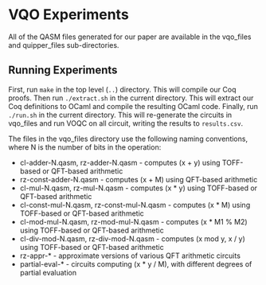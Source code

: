 # VQO Experiments

All of the QASM files generated for our paper are available in the vqo_files and quipper_files sub-directories.

## Running Experiments

First, run `make` in the top level (`..`) directory. This will compile our Coq proofs. Then run `./extract.sh` in the current directory. This will extract our Coq definitions to OCaml and compile the resulting OCaml code. Finally, run `./run.sh` in the current directory. This will re-generate the circuits in vqo_files and run VOQC on all circuit, writing the results to `results.csv`.

The files in the vqo_files directory use the following naming conventions, where N is the number of bits in the operation:
* cl-adder-N.qasm, rz-adder-N.qasm - computes (x + y) using TOFF-based or QFT-based arithmetic
* rz-const-adder-N.qasm - computes (x + M) using QFT-based arithmetic
* cl-mul-N.qasm, rz-mul-N.qasm - computes (x * y) using TOFF-based or QFT-based arithmetic
* cl-const-mul-N.qasm, rz-const-mul-N.qasm - computes (x * M) using TOFF-based or QFT-based arithmetic
* cl-mod-mul-N.qasm, rz-mod-mul-N.qasm - computes (x * M1 % M2) using TOFF-based or QFT-based arithmetic
* cl-div-mod-N.qasm, rz-div-mod-N.qasm - computes (x mod y, x / y) using TOFF-based or QFT-based arithmetic
* rz-appr-* - approximate versions of various QFT arithmetic circuits
* partial-eval-* - circuits computing (x * y / M), with different degrees of partial evaluation